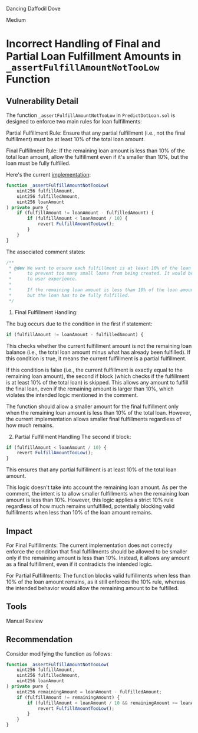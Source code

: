 Dancing Daffodil Dove

Medium

# Incorrect Handling of Final and Partial Loan Fulfillment Amounts in `_assertFulfillAmountNotTooLow` Function

## Vulnerability Detail

The function `_assertFulfillAmountNotTooLow` in `PredictDotLoan.sol` is designed to enforce two main rules for loan fulfillments:

Partial Fulfillment Rule: Ensure that any partial fulfillment (i.e., not the final fulfillment) must be at least 10% of the total loan amount.

Final Fulfillment Rule: If the remaining loan amount is less than 10% of the total loan amount, allow the fulfillment even if it's smaller than 10%, but the loan must be fully fulfilled.

Here's the current [implementation](https://github.com/sherlock-audit/2024-09-predict-fun/blob/41e70f9eed3f00dd29aba4038544150f5b35dccb/predict-dot-loan/contracts/PredictDotLoan.sol#L1269-L1279):
```js
function _assertFulfillAmountNotTooLow(
    uint256 fulfillAmount,
    uint256 fulfilledAmount,
    uint256 loanAmount
) private pure {
    if (fulfillAmount != loanAmount - fulfilledAmount) {
        if (fulfillAmount < loanAmount / 10) {
            revert FulfillAmountTooLow();
        }
    }
}
```
The associated comment states:
```js
/**
 * @dev We want to ensure each fulfillment is at least 10% of the loan amount
 *      to prevent too many small loans from being created. It would be detrimental
 *      to user experience.
 *
 *      If the remaining loan amount is less than 10% of the loan amount, we allow the fulfillment to be smaller than 10%
 *      but the loan has to be fully fulfilled.
 */
```
1. Final Fulfillment Handling:

The bug occurs due to the condition in the first if statement:
```js
if (fulfillAmount != loanAmount - fulfilledAmount) {
```
This checks whether the current fulfillment amount is not the remaining loan balance (i.e., the total loan amount minus what has already been fulfilled). If this condition is true, it means the current fulfillment is a partial fulfillment.

If this condition is false (i.e., the current fulfillment is exactly equal to the remaining loan amount), the second if block (which checks if the fulfillment is at least 10% of the total loan) is skipped. This allows any amount to fulfill the final loan, even if the remaining amount is larger than 10%, which violates the intended logic mentioned in the comment.

The function should allow a smaller amount for the final fulfillment only when the remaining loan amount is less than 10% of the total loan. However, the current implementation allows smaller final fulfillments regardless of how much remains.

2. Partial Fulfillment Handling
The second if block:
```js
if (fulfillAmount < loanAmount / 10) {
    revert FulfillAmountTooLow();
}
```
This ensures that any partial fulfillment is at least 10% of the total loan amount.

This logic doesn't take into account the remaining loan amount. As per the comment, the intent is to allow smaller fulfillments when the remaining loan amount is less than 10%. However, this logic applies a strict 10% rule regardless of how much remains unfulfilled, potentially blocking valid fulfillments when less than 10% of the loan amount remains.

## Impact

For Final Fulfillments: The current implementation does not correctly enforce the condition that final fulfillments should be allowed to be smaller only if the remaining amount is less than 10%. Instead, it allows any amount as a final fulfillment, even if it contradicts the intended logic.

For Partial Fulfillments: The function blocks valid fulfillments when less than 10% of the loan amount remains, as it still enforces the 10% rule, whereas the intended behavior would allow the remaining amount to be fulfilled.

## Tools
Manual Review

## Recommendation
Consider modifying the function as follows:
```js
function _assertFulfillAmountNotTooLow(
    uint256 fulfillAmount,
    uint256 fulfilledAmount,
    uint256 loanAmount
) private pure {
    uint256 remainingAmount = loanAmount - fulfilledAmount;
    if (fulfillAmount != remainingAmount) {
        if (fulfillAmount < loanAmount / 10 && remainingAmount >= loanAmount / 10) {
            revert FulfillAmountTooLow();
        }
    }
}
```